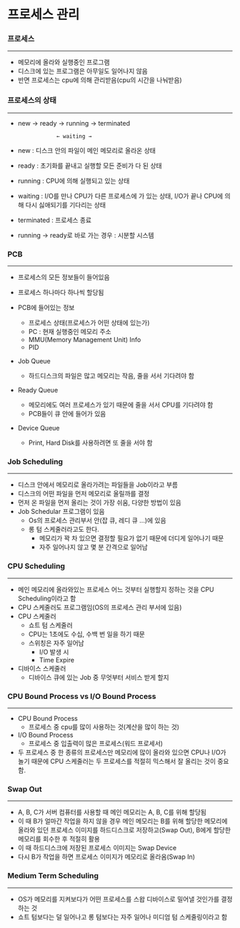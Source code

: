 # 프로세스 관리

### 프로세스

---

- 메모리에 올라와 실행중인 프로그램
- 디스크에 있는 프로그램은 아무일도 일어나지 않음
- 반면 프로세스는 cpu에 의해 관리받음(cpu의 시간을 나눠받음)

### 프로세스의 상태

---

- new → ready → running → terminated

                  ← waiting →

- new : 디스크 안의 파일이 메인 메모리로 올라온 상태
- ready : 초기화를 끝내고 실행할 모든 준비가 다 된 상태
- running : CPU에 의해 실행되고 있는 상태
- waiting : I/O를 만나 CPU가 다른 프로세스에 가 있는 상태, I/O가 끝나 CPU에 의해 다시 싫애되기를 기다리는 상태
- terminated : 프로세스 종료
- running → ready로 바로 가는 경우 : 시분할 시스템

### PCB

---

- 프로세스의 모든 정보들이 들어있음
- 프로세스 하나마다 하나씩 할당됨
- PCB에 들어있는 정보
    - 프로세스 상태(프로세스가 어떤 상태에 있는가)
    - PC : 현재 실행중인 메모리 주소
    - MMU(Memory Management Unit) Info
    - PID

- Job Queue
    - 하드디스크의 파일은 많고 메모리는 작음, 줄을 서서 기다려야 함
- Ready Queue
    - 메모리에도 여러 프로세스가 있기 때문에 줄을 서서 CPU를 기다려야 함
    - PCB들이 큐 안에 들어가 있음
- Device Queue
    - Print, Hard Disk를 사용하려면 또 줄을 서야 함

### Job Scheduling

---

- 디스크 안에서 메모리로 올라가려는 파일들을 Job이라고 부름
- 디스크의 어떤 파일을 먼저 메모리로 올릴까를 결정
- 먼저 온 파일을 먼저 올리는 것이 가장 쉬움, 다양한 방법이 있음
- Job Schedular 프로그램이 있음
    - Os의 프로세스 관리부서 안(잡 큐, 레디 큐 ...)에 있음
    - 롱 텀 스케줄러라고도 한다.
        - 메모리가 꽉 차 있으면 결정할 필요가 없기 때문에 더디게 일어나기 때문
        - 자주 일어나지 않고 몇 분 간격으로 일어남

### CPU Scheduling

---

- 메인 메모리에 올라와있는 프로세스 어느 것부터 실행할지 정하는 것을 CPU Scheduling이라고 함
- CPU 스케줄러도 프로그램임(OS의 프로세스 관리 부서에 있음)
- CPU 스케줄러
    - 쇼트 텀 스케줄러
    - CPU는 1초에도 수십, 수백 번 일을 하기 때문
    - 스위칭은 자주 일어남
        - I/O 발생 시
        - Time Expire
- 디바이스 스케줄러
    - 디바이스 큐에 있는 Job 중 무엇부터 서비스 받게 할지

### CPU Bound Process vs I/O Bound Process

---

- CPU Bound Process
    - 프로세스 중 cpu를 많이 사용하는 것(계산을 많이 하는 것)
- I/O Bound Process
    - 프로세스 중 입출력이 많은 프로세스(워드 프로세서)
- 두 프로세스 중 한 종류의 프로세스만 메모리에 많이 올라와 있으면 CPU나 I/O가 놀기 때문에 CPU 스케줄러는 두 프로세스를 적절히 믹스해서 잘 올리는 것이 중요함.

### Swap Out

---

- A, B, C가 서버 컴퓨터를 사용할 때 메인 메모리는 A, B, C를 위해 할당됨
- 이 때 B가 얼마간 작업을 하지 않을 경우 메인 메모리는 B를 위해 할당한 메모리에 올라와 있던 프로세스 이미지를 하드디스크로 저장하고(Swap Out), B에게 할당한 메모리를 회수한 후 적절히 활용
- 이 때 하드디스크에 저장된 프로세스 이미지는 Swap Device
- 다시 B가 작업을 하면 프로세스 이미지가 메모리로 올라옴(Swap In)

### Medium Term Scheduling

---

- OS가 메모리를 지켜보다가 어떤 프로세스를 스왑 디바이스로 밀어낼 것인가를 결정하는 것
- 쇼트 텀보다는 덜 일어나고 롱 텀보다는 자주 일어나 미디엄 텀 스케줄링이라고 함